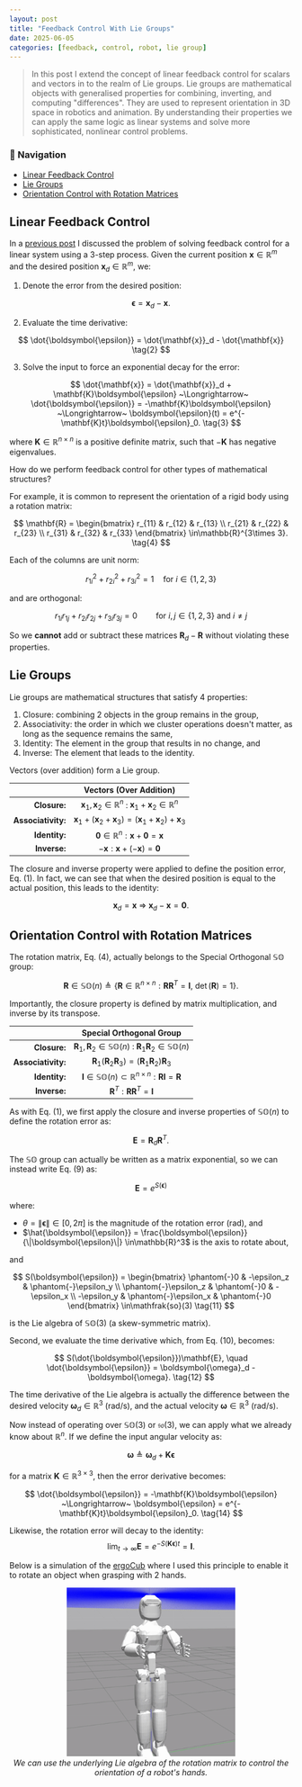 ```yaml
---
layout: post
title: "Feedback Control With Lie Groups"
date: 2025-06-05
categories: [feedback, control, robot, lie group]
---
```


> In this post I extend the concept of linear feedback control for scalars and vectors in to the realm of Lie groups. Lie groups are mathematical objects with generalised properties for combining, inverting, and computing "differences". They are used to represent orientation in 3D space in robotics and animation. By understanding their properties we can apply the same logic as linear systems and solve more sophisticated, nonlinear control problems.

### 🧭 Navigation
- [Linear Feedback Control](#linear-feedback-control)
- [Lie Groups](#lie-groups)
- [Orientation Control with Rotation Matrices](#orientation-control-with-rotation-matrices)

## Linear Feedback Control

In a [previous post](25-06-04-feedback-with-lie-groups.md) I discussed the problem of solving feedback control for a linear system using a 3-step process. Given the current position $\mathbf{x}\in\mathbb{R}^m$ and the desired position $\mathbf{x}_d\in\mathbb{R}^{m}$, we:

1. Denote the error from the desired position:

$$
    \boldsymbol{\epsilon} = \mathbf{x}_d - \mathbf{x}. \tag{1}
$$

2. Evaluate the time derivative:

$$
    \dot{\boldsymbol{\epsilon}} = \dot{\mathbf{x}}_d - \dot{\mathbf{x}} \tag{2}
$$

3. Solve the input to force an exponential decay for the error:

$$
    \dot{\mathbf{x}} = \dot{\mathbf{x}}_d + \mathbf{K}\boldsymbol{\epsilon} ~\Longrightarrow~ \dot{\boldsymbol{\epsilon}} = -\mathbf{K}\boldsymbol{\epsilon} ~\Longrightarrow~ \boldsymbol{\epsilon}(t) = e^{-\mathbf{K}t}\boldsymbol{\epsilon}_0. \tag{3}
$$

where $\mathbf{K}\in\mathbb{R}^{n\times n}$ is a positive definite matrix, such that $-\mathbf{K}$ has negative eigenvalues.

How do we perform feedback control for other types of mathematical structures?

For example, it is common to represent the orientation of a rigid body using a rotation matrix:

$$
\mathbf{R} =
\begin{bmatrix}
	r_{11} & r_{12} & r_{13} \\
	r_{21} & r_{22} & r_{23} \\
	r_{31} & r_{32} & r_{33}
\end{bmatrix}
\in\mathbb{R}^{3\times 3}. \tag{4}
$$

Each of the columns are unit norm:

$$
r_{1i}^2 + r_{2i}^2 + r_{3i}^2 = 1 \quad \text{for } i \in\{1,2,3\} \tag{5}
$$

and are orthogonal:

$$
r_{1i}r_{1j} + r_{2i}r_{2j} + r_{3i}r_{3j} = 0 \quad \quad \text{for } i, j \in\{1,2,3\} \text{ and } i \ne j \tag{6}
$$

So we **cannot** add or subtract these matrices $\mathbf{R}_d - \mathbf{R}$ without violating these properties.

## Lie Groups

Lie groups are mathematical structures that satisfy 4 properties:
1. Closure: combining 2 objects in the group remains in the group,
2. Associativity: the order in which we cluster operations doesn't matter, as long as the sequence remains the same,
3. Identity: The element in the group that results in no change, and
4. Inverse: The element that leads to the identity.

Vectors (over addition) form a Lie group.

|     | Vectors (Over Addition) |
| --: | :---------------------: |
| **Closure:** | $\mathbf{x}_1,\mathbf{x}_2\in\mathbb{R}^n$ : $\mathbf{x}_1 + \mathbf{x}_2 \in\mathbb{R}^n$ |
| **Associativity:** | $\mathbf{x}_1 + \left(\mathbf{x}_2 + \mathbf{x}_3 \right) = \left(\mathbf{x}_1 + \mathbf{x}_2 \right) + \mathbf{x}_3$ |
| **Identity:** | $\mathbf{0} \in\mathbb{R}^n : \mathbf{x} + \mathbf{0} = \mathbf{x}$ |
| **Inverse:** | $-\mathbf{x} : \mathbf{x} + (-\mathbf{x}) = \mathbf{0}$ |

The closure and inverse property were applied to define the position error, Eq. (1). In fact, we can see that when the desired position is equal to the actual position, this leads to the identity:

$$
	\mathbf{x}_d = \mathbf{x} ~\Longrightarrow~ \mathbf{x}_d - \mathbf{x} = \mathbf{0}. \tag{7}
$$

## Orientation Control with Rotation Matrices

The rotation matrix, Eq. (4), actually belongs to the Special Orthogonal $\mathbb{SO}$ group:

$$
\mathbf{R}\in\mathbb{SO}(n) \triangleq \big\{\mathbf{R}\in\mathbb{R}^{n\times n} : \mathbf{RR}^T = \mathbf{I},~\det(\mathbf{R}) = 1 \big\}. \tag{8}
$$

Importantly, the closure property is defined by matrix multiplication, and inverse by its transpose.

|     | Special Orthogonal Group  |
| --: | :-----------------------: |
| **Closure:** | $\mathbf{R}_1,\mathbf{R}_2\in\mathbb{SO}(n)$ : $\mathbf{R}_1\mathbf{R}_2\in\mathbb{SO}(n)$ |
| **Associativity:** | $\mathbf{R}_1 \left(\mathbf{R}_2 \mathbf{R}_3 \right) = \left(\mathbf{R}_1 \mathbf{R}_2 \right) \mathbf{R}_3$ |
| **Identity:** | $\mathbf{I} \in\mathbb{SO}(n)\subset\mathbb{R}^{n\times n} : \mathbf{R}\mathbf{I} = \mathbf{R}$ |
| **Inverse:** | $\mathbf{R}^T : \mathbf{RR}^T = \mathbf{I}$ |

As with Eq. (1), we first apply the closure and inverse properties of $\mathbb{SO}(n)$ to define the rotation error as:

$$
    \mathbf{E} = \mathbf{R}_d\mathbf{R}^T. \tag{9}
$$

The $\mathbb{SO}$ group can actually be written as a matrix exponential, so we can instead write Eq. (9) as:

$$
    \mathbf{E} = e^{S(\boldsymbol{\epsilon})} \tag{10}
$$

where:

- $\theta = \|\boldsymbol{\epsilon}\| \in [0, 2\pi]$ is the magnitude of the rotation error (rad), and
- $\hat{\boldsymbol{\epsilon}} = \frac{\boldsymbol{\epsilon}}{\|\boldsymbol{\epsilon}\|} \in\mathbb{R}^3$ is the axis to rotate about,

and

$$
    S(\boldsymbol{\epsilon}) =
    \begin{bmatrix}
                 \phantom{-}0 &           -\epsilon_z & \phantom{-}\epsilon_y \\
        \phantom{-}\epsilon_z &          \phantom{-}0 &           -\epsilon_x \\
                  -\epsilon_y & \phantom{-}\epsilon_x &          \phantom{-}0 
    \end{bmatrix}  \in\mathfrak{so}(3) \tag{11}
$$

is the Lie algebra of $\mathbb{SO}(3)$ (a skew-symmetric matrix).

Second, we evaluate the time derivative which, from Eq. (10), becomes:

$$
    S(\dot{\boldsymbol{\epsilon}})\mathbf{E}, \quad \dot{\boldsymbol{\epsilon}} = \boldsymbol{\omega}_d - \boldsymbol{\omega}. \tag{12}
$$

The time derivative of the Lie algebra is actually the difference between the desired velocity $\boldsymbol{\omega}_d\in\mathbb{R}^3$ (rad/s), and the actual velocity $\boldsymbol{\omega}\in\mathbb{R}^3$ (rad/s).

Now instead of operating over $\mathbb{SO}(3)$ or $\mathfrak{so}(3)$, we can apply what we already know about $\mathbb{R}^n$. If we define the input angular velocity as:

$$
    \boldsymbol{\omega} \triangleq \boldsymbol{\omega}_d + \mathbf{K}\boldsymbol{\epsilon} \tag{13}
$$

for a matrix $\mathbf{K}\in\mathbb{R}^{3\times 3}$, then the error derivative becomes:

$$
    \dot{\boldsymbol{\epsilon}} = -\mathbf{K}\boldsymbol{\epsilon} ~\Longrightarrow~ \boldsymbol{\epsilon} = e^{-\mathbf{K}t}\boldsymbol{\epsilon}_0. \tag{14}
$$

Likewise, the rotation error will decay to the identity:
$$
\lim_{t\to\infty} \mathbf{E} = e^{-S\left(\mathbf{K}\boldsymbol{\epsilon}\right)t} = \mathbf{I}.
$$

Below is a simulation of the [ergoCub](https://ergocub.eu) where I used this principle to enable it to rotate an object when grasping with 2 hands.

<p align="center">
    <img src="/assets/images/projects/ergocub_bimanual_sim_rotating.gif" width="300" height="auto" loading=lazy />
    <br>
    <em> We can use the underlying Lie algebra of the rotation matrix to control the orientation of a robot's hands. </em>
</p>